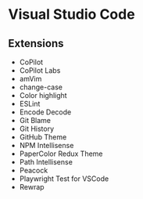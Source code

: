 # Visual Studio Code

## Extensions

* CoPilot&#x20;
* CoPilot Labs&#x20;
* amVim
* change-case
* Color highlight
* ESLint
* Encode Decode
* Git Blame
* Git History
* GitHub Theme
* NPM Intellisense
* PaperColor Redux Theme&#x20;
* Path Intellisense&#x20;
* Peacock&#x20;
* Playwright Test for VSCode
* Rewrap
